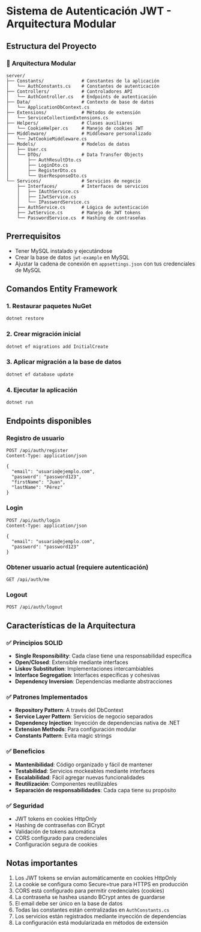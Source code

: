 # Sistema de Autenticación JWT - Arquitectura Modular

## Estructura del Proyecto

### 📁 **Arquitectura Modular**
```
server/
├── Constants/              # Constantes de la aplicación
│   └── AuthConstants.cs    # Constantes de autenticación
├── Controllers/            # Controladores API
│   └── AuthController.cs   # Endpoints de autenticación
├── Data/                   # Contexto de base de datos
│   └── ApplicationDbContext.cs
├── Extensions/             # Métodos de extensión
│   └── ServiceCollectionExtensions.cs
├── Helpers/                # Clases auxiliares
│   └── CookieHelper.cs     # Manejo de cookies JWT
├── Middleware/             # Middleware personalizado
│   └── JwtCookieMiddleware.cs
├── Models/                 # Modelos de datos
│   ├── User.cs
│   └── DTOs/               # Data Transfer Objects
│       ├── AuthResultDto.cs
│       ├── LoginDto.cs
│       ├── RegisterDto.cs
│       └── UserResponseDto.cs
└── Services/               # Servicios de negocio
    ├── Interfaces/         # Interfaces de servicios
    │   ├── IAuthService.cs
    │   ├── IJwtService.cs
    │   └── IPasswordService.cs
    ├── AuthService.cs      # Lógica de autenticación
    ├── JwtService.cs       # Manejo de JWT tokens
    └── PasswordService.cs  # Hashing de contraseñas
```

## Prerrequisitos
- Tener MySQL instalado y ejecutándose
- Crear la base de datos `jwt-example` en MySQL
- Ajustar la cadena de conexión en `appsettings.json` con tus credenciales de MySQL

## Comandos Entity Framework

### 1. Restaurar paquetes NuGet
```bash
dotnet restore
```

### 2. Crear migración inicial
```bash
dotnet ef migrations add InitialCreate
```

### 3. Aplicar migración a la base de datos
```bash
dotnet ef database update
```

### 4. Ejecutar la aplicación
```bash
dotnet run
```

## Endpoints disponibles

### Registro de usuario
```
POST /api/auth/register
Content-Type: application/json

{
  "email": "usuario@ejemplo.com",
  "password": "password123",
  "firstName": "Juan",
  "lastName": "Pérez"
}
```

### Login
```
POST /api/auth/login
Content-Type: application/json

{
  "email": "usuario@ejemplo.com",
  "password": "password123"
}
```

### Obtener usuario actual (requiere autenticación)
```
GET /api/auth/me
```

### Logout
```
POST /api/auth/logout
```

## Características de la Arquitectura

### ✅ **Principios SOLID**
- **Single Responsibility**: Cada clase tiene una responsabilidad específica
- **Open/Closed**: Extensible mediante interfaces
- **Liskov Substitution**: Implementaciones intercambiables
- **Interface Segregation**: Interfaces específicas y cohesivas
- **Dependency Inversion**: Dependencias mediante abstracciones

### ✅ **Patrones Implementados**
- **Repository Pattern**: A través del DbContext
- **Service Layer Pattern**: Servicios de negocio separados
- **Dependency Injection**: Inyección de dependencias nativa de .NET
- **Extension Methods**: Para configuración modular
- **Constants Pattern**: Evita magic strings

### ✅ **Beneficios**
- **Mantenibilidad**: Código organizado y fácil de mantener
- **Testabilidad**: Servicios mockeables mediante interfaces
- **Escalabilidad**: Fácil agregar nuevas funcionalidades
- **Reutilización**: Componentes reutilizables
- **Separación de responsabilidades**: Cada capa tiene su propósito

### ✅ **Seguridad**
- JWT tokens en cookies HttpOnly
- Hashing de contraseñas con BCrypt
- Validación de tokens automática
- CORS configurado para credenciales
- Configuración segura de cookies

## Notas importantes

1. Los JWT tokens se envían automáticamente en cookies HttpOnly
2. La cookie se configura como Secure=true para HTTPS en producción
3. CORS está configurado para permitir credenciales (cookies)
4. La contraseña se hashea usando BCrypt antes de guardarse
5. El email debe ser único en la base de datos
6. Todas las constantes están centralizadas en `AuthConstants.cs`
7. Los servicios están registrados mediante inyección de dependencias
8. La configuración está modularizada en métodos de extensión 